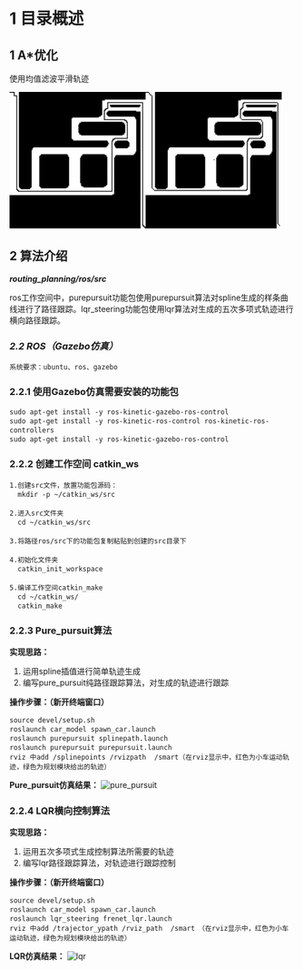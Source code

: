 # 1 目录概述

## 1 A*优化

使用均值滤波平滑轨迹

<img src="Astart改进/loadToMap3.jpg" alt="loadToMap3" style="zoom:150%;" /><img src="Astart改进/loadToMap2.jpg" alt="loadToMap2" style="zoom:150%;" />

## 2 算法介绍

***routing_planning/ros/src***

  ros工作空间中，purepursuit功能包使用purepursuit算法对spline生成的样条曲线进行了路径跟踪。lqr_steering功能包使用lqr算法对生成的五次多项式轨迹进行横向路径跟踪。

### ***2.2 ROS（Gazebo仿真）***

```shell
系统要求：ubuntu、ros、gazebo
```
### 2.2.1 使用Gazebo仿真需要安装的功能包


```shell
sudo apt-get install -y ros-kinetic-gazebo-ros-control
sudo apt-get install -y ros-kinetic-ros-control ros-kinetic-ros-controllers
sudo apt-get install -y ros-kinetic-gazebo-ros-control
```

### 2.2.2 创建工作空间 catkin_ws

```shell
1.创建src文件，放置功能包源码：
  mkdir -p ~/catkin_ws/src

2.进入src文件夹
  cd ~/catkin_ws/src

3.将路径ros/src下的功能包复制粘贴到创建的src目录下

4.初始化文件夹
  catkin_init_workspace

5.编译工作空间catkin_make
  cd ~/catkin_ws/
  catkin_make
```

### 2.2.3 Pure_pursuit算法

**实现思路：**

1. 运用spline插值进行简单轨迹生成
2. 编写pure_pursuit纯路径跟踪算法，对生成的轨迹进行跟踪

**操作步骤：（新开终端窗口）**

```shell
source devel/setup.sh
roslaunch car_model spawn_car.launch
roslaunch purepursuit splinepath.launch 
roslaunch purepursuit purepursuit.launch
rviz 中add /splinepoints /rvizpath  /smart（在rviz显示中，红色为小车运动轨迹，绿色为规划模块给出的轨迹）
```

**Pure_pursuit仿真结果：**
![pure_pursuit](https://user-images.githubusercontent.com/68492981/138196938-870ce64e-2e64-4948-b9ae-9c8617924550.png)


### 2.2.4 LQR横向控制算法

**实现思路：**

1. 运用五次多项式生成控制算法所需要的轨迹
2. 编写lqr路径跟踪算法，对轨迹进行跟踪控制

**操作步骤：（新开终端窗口）**

```shell
source devel/setup.sh
roslaunch car_model spawn_car.launch
roslaunch lqr_steering frenet_lqr.launch 
rviz 中add /trajector_ypath /rviz_path  /smart　（在rviz显示中，红色为小车运动轨迹，绿色为规划模块给出的轨迹）
```

**LQR仿真结果：**
![lqr](https://user-images.githubusercontent.com/68492981/138196914-fa28cc20-9e5a-4300-adde-77ffc9852b69.png)



